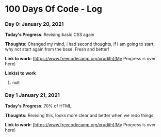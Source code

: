 # 100 Days Of Code - Log

### Day 0: January 20, 2021 

**Today's Progress**: Revising basic CSS again

**Thoughts:** Changed my mind, i had second thoughts, if i am going to start, why not start again from the base. 
Fresh and better!

**Link to work:**  [https://www.freecodecamp.org/xrudith](My Progress is over here)

**Link(s) to work**
1. null

### Day 1  January 21, 2021 
**Today's Progress**: 70% of HTML

**Thoughts:** Revising this, looks more clear and better when we redo things 

**Link to work:** [https://www.freecodecamp.org/xrudith](My Progress is over here)
